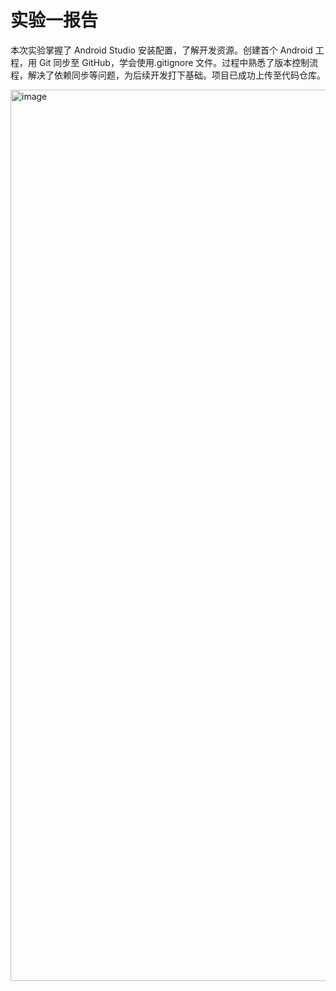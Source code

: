 # 实验一报告
本次实验掌握了 Android Studio 安装配置，了解开发资源。创建首个 Android 工程，用 Git 同步至 GitHub，学会使用.gitignore 文件。过程中熟悉了版本控制流程，解决了依赖同步等问题，为后续开发打下基础。项目已成功上传至代码仓库。

<img width="2422" height="1426" alt="image" src="https://github.com/user-attachments/assets/7f4da664-f7d5-471c-840f-5aa1eba37513" />
